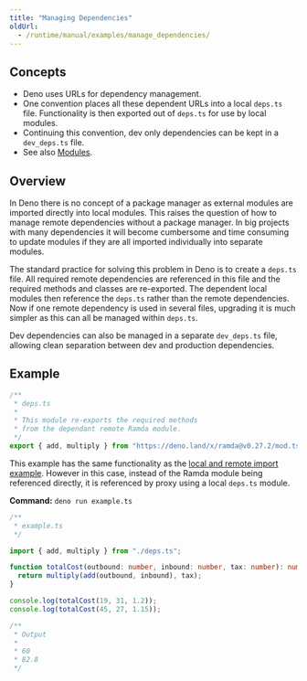 ```yaml
---
title: "Managing Dependencies"
oldUrl:
  - /runtime/manual/examples/manage_dependencies/
---
```


## Concepts

- Deno uses URLs for dependency management.
- One convention places all these dependent URLs into a local `deps.ts` file.
  Functionality is then exported out of `deps.ts` for use by local modules.
- Continuing this convention, dev only dependencies can be kept in a
  `dev_deps.ts` file.
- See also [Modules](../manual/basics/modules/index.md).

## Overview

In Deno there is no concept of a package manager as external modules are
imported directly into local modules. This raises the question of how to manage
remote dependencies without a package manager. In big projects with many
dependencies it will become cumbersome and time consuming to update modules if
they are all imported individually into separate modules.

The standard practice for solving this problem in Deno is to create a `deps.ts`
file. All required remote dependencies are referenced in this file and the
required methods and classes are re-exported. The dependent local modules then
reference the `deps.ts` rather than the remote dependencies. Now if one remote
dependency is used in several files, upgrading it is much simpler as this can
all be managed within `deps.ts`.

Dev dependencies can also be managed in a separate `dev_deps.ts` file, allowing
clean separation between dev and production dependencies.

## Example

```ts
/**
 * deps.ts
 *
 * This module re-exports the required methods
 * from the dependant remote Ramda module.
 */
export { add, multiply } from "https://deno.land/x/ramda@v0.27.2/mod.ts";
```

This example has the same functionality as the
[local and remote import example](../manual/basics/modules/index.md). However in
this case, instead of the Ramda module being referenced directly, it is
referenced by proxy using a local `deps.ts` module.

**Command:** `deno run example.ts`

```ts
/**
 * example.ts
 */

import { add, multiply } from "./deps.ts";

function totalCost(outbound: number, inbound: number, tax: number): number {
  return multiply(add(outbound, inbound), tax);
}

console.log(totalCost(19, 31, 1.2));
console.log(totalCost(45, 27, 1.15));

/**
 * Output
 *
 * 60
 * 82.8
 */
```
